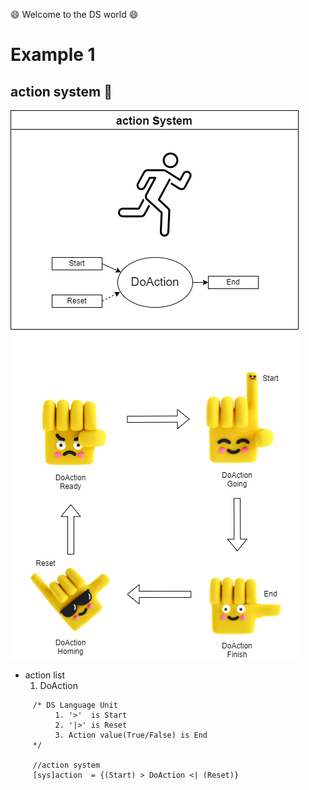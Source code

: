 :smile: Welcome to the DS world  :smile:
# Example 1 

## action system :raising_hand:


 ![AAA](./png/ex1.dio.png)
 
  - action list 
    1. DoAction



```
     /* DS Language Unit
          1. '>'  is Start
          2. '|>' is Reset
          3. Action value(True/False) is End
     */

     //action system 
     [sys]action  = {(Start) > DoAction <| (Reset)}
```

